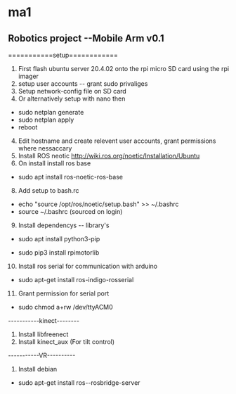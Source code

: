 # ma1
## Robotics project --Mobile Arm v0.1

===========setup============

1. First flash ubuntu server 20.4.02 onto the rpi micro SD card using the rpi imager
2. setup user accounts -- grant sudo privaliges
3. Setup network-config file on SD card
4. Or alternatively setup with nano then

- sudo netplan generate
- sudo netplan apply
- reboot
  
4. Edit hostname and create relevent user accounts, grant permissions where nessaccary
5. Install ROS neotic http://wiki.ros.org/noetic/Installation/Ubuntu
6. On install install ros base

- sudo apt install ros-noetic-ros-base

8. Add setup to bash.rc

- echo "source /opt/ros/noetic/setup.bash" >> ~/.bashrc
- source ~/.bashrc (sourced on login)

9. Install dependencys -- library's

- sudo apt install python3-pip

- sudo pip3 install rpimotorlib

10. Install ros serial for communication with arduino 

- sudo apt-get install ros-indigo-rosserial

11. Grant permission for serial port

- sudo chmod a+rw /dev/ttyACM0

-----------kinect--------

1. Install libfreenect
2. Install kinect_aux (For tilt control)

-----------VR----------

1. Install debian

- sudo apt-get install ros-<rosdistro>-rosbridge-server

